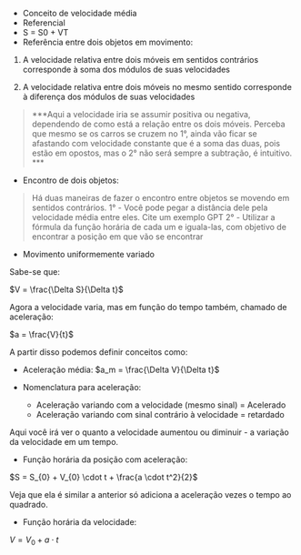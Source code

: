 
- Conceito de velocidade média
- Referencial 
- S = S0 + VT 
- Referência entre dois objetos em movimento:

1. A velocidade relativa entre dois móveis em sentidos contrários corresponde à soma dos módulos de suas velocidades

2. A velocidade relativa entre dois móveis no mesmo sentido corresponde à diferença dos módulos de suas velocidades 

>***Aqui a velocidade iria se assumir positiva ou negativa, dependendo de como está a relação entre os dois móveis. Perceba que mesmo se os carros se cruzem no 1°, ainda vão ficar se afastando com velocidade constante que é a soma das duas, pois estão em opostos, mas o 2° não será sempre a subtração, é intuitivo. ***

- Encontro de dois objetos:

> Há duas maneiras de fazer o encontro entre objetos se movendo em sentidos contrários. 
>1° - Você pode pegar a distância dele pela velocidade média entre eles. Cite um exemplo GPT
>2° - Utilizar a fórmula da função horária de cada um e iguala-las, com objetivo de encontrar a posição em que vão se encontrar 


- Movimento uniformemente variado

Sabe-se que:

$V = \frac{\Delta S}{\Delta t}$

Agora a velocidade varia, mas em função do tempo também, chamado de aceleração:

$a = \frac{V}{t}$

A partir disso podemos definir conceitos como:

- Aceleração média: 
	$a_m = \frac{\Delta V}{\Delta t}$

- Nomenclatura para aceleração:
	- Aceleração variando com a velocidade (mesmo sinal) = Acelerado
	- Aceleração variando com sinal contrário à velocidade = retardado


Aqui você irá ver o quanto a velocidade aumentou ou diminuir - a variação da velocidade em um tempo.


- Função horária da posição com aceleração:

$S = S_{0} + V_{0} \cdot t + \frac{a \cdot t^2}{2}$

Veja que ela é similar a anterior só adiciona a aceleração vezes o tempo ao quadrado. 

- Função horária da velocidade:

$V = V_{0} + a \cdot t$





